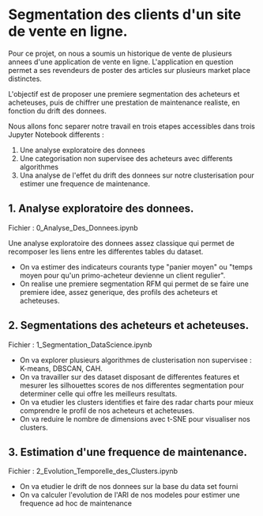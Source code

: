# Segmentation des clients d'un site de vente en ligne.

Pour ce projet, on nous a soumis un historique de vente de plusieurs annees d'une application de vente en ligne. L'application en question permet a ses revendeurs de poster des articles sur plusieurs market place distinctes.

L'objectif est de proposer une premiere segmentation des acheteurs et acheteuses, puis de chiffrer une prestation de maintenance realiste, en fonction du drift des donnees.

Nous allons fonc separer notre travail en trois etapes accessibles dans trois Jupyter Notebook differents :
1. Une analyse exploratoire des donnees
2. Une categorisation non supervisee des acheteurs avec differents algorithmes
3. Una analyse de l'effet du drift des donnees sur notre clusterisation pour estimer une frequence de maintenance.


## 1. Analyse exploratoire des donnees.
Fichier : 0_Analyse_Des_Donnees.ipynb

Une analyse exploratoire des donnees assez classique qui permet de recomposer les liens entre les differentes tables du dataset.

- On va estimer des indicateurs courants type "panier moyen" ou "temps moyen pour qu'un primo-acheteur devienne un client regulier".
- On realise une premiere segmentation RFM qui permet de se faire une premiere idee, assez generique, des profils des acheteurs et acheteuses.

## 2. Segmentations des acheteurs et acheteuses.
Fichier : 1_Segmentation_DataScience.ipynb

- On va explorer plusieurs algorithmes de clusterisation non supervisee : K-means, DBSCAN, CAH.
- On va travailler sur des dataset disposant de differentes features et mesurer les silhouettes scores de nos differentes segmentation pour determiner celle qui offre les meilleurs resultats.
- On va etudier les clusters identifies et faire des radar charts pour mieux comprendre le profil de nos acheteurs et acheteuses.
- On va reduire le nombre de dimensions avec t-SNE pour visualiser nos clusters.

## 3. Estimation d'une frequence de maintenance.
Fichier : 2_Evolution_Temporelle_des_Clusters.ipynb

- On va etudier le drift de nos donnees sur la base du data set fourni
- On va calculer l'evolution de l'ARI de nos modeles pour estimer une frequence ad hoc de maintenance